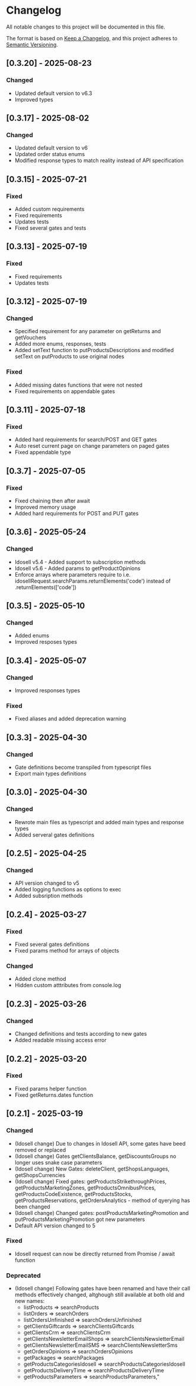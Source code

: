# Changelog

All notable changes to this project will be documented in this file.

The format is based on [Keep a Changelog](https://keepachangelog.com/en/1.0.0/),
and this project adheres to [Semantic Versioning](https://semver.org/spec/v2.0.0.html).

## [0.3.20] - 2025-08-23
### Changed
- Updated default version to v6.3
- Improved types


## [0.3.17] - 2025-08-02
### Changed
- Updated default version to v6
- Updated order status enums
- Modified response types to match reality instead of API specification

## [0.3.15] - 2025-07-21
### Fixed
- Added custom requirements
- Fixed requirements
- Updates tests
- Fixed several gates and tests
  
## [0.3.13] - 2025-07-19
### Fixed
- Fixed requirements
- Updates tests


## [0.3.12] - 2025-07-19
### Changed
- Specified requirement for any parameter on getReturns and getVouchers
- Added more enums, responses, tests
- Added setText function to putProductsDescriptions and modified setText on putProducts to use original nodes

### Fixed
- Added missing dates functions that were not nested
- Fixed requirements on appendable gates

## [0.3.11] - 2025-07-18
### Fixed
- Added hard requirements for search/POST and GET gates
- Auto reset current page on change parameters on paged gates
- Fixed appendable type

## [0.3.7] - 2025-07-05
### Fixed
- Fixed chaining then after await
- Improved memory usage
- Added hard requirements for POST and PUT gates

## [0.3.6] - 2025-05-24
### Changed
- Idosell v5.4 - Added support to subscription methods
- Idosell v5.6 - Added params to getProductOpinions
- Enforce arrays where parameters require to i.e. idosellRequest.searchParams.returnElements('code') instead of .returnElements(['code'])


## [0.3.5] - 2025-05-10
### Changed
- Added enums
- Improved resposes types

## [0.3.4] - 2025-05-07
### Changed
- Improved responses types

### Fixed
- Fixed aliases and added deprecation warning


## [0.3.3] - 2025-04-30
### Changed
- Gate definitions become transpiled from typescript files
- Export main types definitions


## [0.3.0] - 2025-04-30
### Changed
- Rewrote main files as typescript and added main types and response types
- Added serveral gates definitions


## [0.2.5] - 2025-04-25
### Changed
- API version changed to v5
- Added logging functions as options to exec
- Added subsription methods


## [0.2.4] - 2025-03-27
### Fixed
- Fixed several gates definitions
- Fixed params method for arrays of objects

### Changed
- Added clone method
- Hidden custom atttributes from console.log


## [0.2.3] - 2025-03-26
### Changed
- Changed definitions and tests according to new gates
- Added readable missing access error


## [0.2.2] - 2025-03-20
### Fixed
- Fixed params helper function
- Fixed getReturns.dates function


## [0.2.1] - 2025-03-19
### Changed
- (Idosell change) Due to changes in Idosell API, some gates have beed removed or replaced
- (Idosell change) Gates getClientsBalance, getDiscountsGroups no longer uses snake case parameters
- (Idosell change) New Gates: deleteClient, getShopsLanguages, getShopsCurrencies
- (Idosell change) Fixed gates: getProductsStrikethroughPrices, getProductsMarketingZones, getProductsOmnibusPrices, getProductsCodeExistence, getProductsStocks, getProductsReservations, getOrdersAnalytics - method of qyerying has been changed
- (Idosell change) Changed gates: postProductsMarketingPromotion and putProductsMarketingPromotion got new parameters
- Default API version changed to 5

### Fixed
- Idosell request can now be directly returned from Promise / await function

### Deprecated
- (Idosell change) Following gates have been renamed and have their call methods effectively changed, altghough still available at both old and new names:
  - listProducts =>  searchProducts
  - listOrders =>  searchOrders
  - listOrdersUnfinished =>  searchOrdersUnfinished
  - getClientsGiftcards =>  searchClientsGiftcards
  - getClientsCrm =>  searchClientsCrm
  - getClientsNewsletterEmailShops =>  searchClientsNewsletterEmail
  - getClientsNewsletterEmailSMS =>  searchClientsNewsletterSms
  - getOrdersOpinions =>  searchOrdersOpinions
  - getPackages =>  searchPackages
  - getProductsCategoriesIdosell =>  searchProductsCategoriesIdosell
  - getProductsDeliveryTime =>  searchProductsDeliveryTime
  - getProductsParameters =>  searchProductsParameters,"
